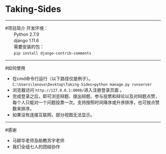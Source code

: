 # Taking-Sides
***
#项目简介
开发环境：  
　　Python 2.7.9  
　　django  1.11.6  
　　需要安装的包：  
　　`pip install django-contrib-comments`
***
#如何使用 
* 在cmd命令行运行（以下路径仅是例子）。  
`C:\Users\lenovo\Desktop\Taking-Sides>python manage.py runserver` 
* 浏览器访问  `http://127.0.0.1:8000/`进入注册登录页面  。
* 完成登录之后，即可浏览辩题、提出辩题、参与投票和辩论以及对辩题点赞，每个人只能对一个问题投票一次。支持按照时间降序或升序排序，也可按点赞数来排序。
* 如果没有连接互联网，部分视图无法显示。
***
#感谢  
* 马颖华老师及助教苏宇老师
* 我们全组七人的团结协作


